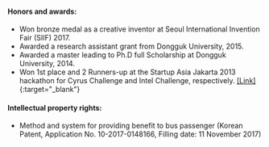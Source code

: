 #### Honors and awards:
- Won bronze medal as a creative inventor at Seoul International Invention Fair (SIIF) 2017.
- Awarded a research assistant grant from Dongguk University, 2015.
- Awarded a master leading to Ph.D full Scholarship at Dongguk University, 2014.
- Won 1st place and 2 Runners-up at the Startup Asia Jakarta 2013 hackathon for Cyrus Challenge and Intel Challenge, respectively. [[Link]](https://web.archive.org/web/20150724021421/https://www.techinasia.com/startup-asia-jakarta-2013-hackathon-winners/){:target="_blank"}

#### Intellectual property rights:
- Method and system for providing benefit to bus passenger (Korean Patent, Application No. 10-2017-0148166, Filling date: 11 November 2017)

